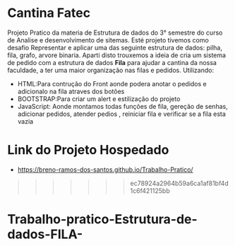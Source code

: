 
# Cantina Fatec
Projeto Pratico da materia de Estrutura de dados  do 3° semestre do curso de Analise e desenvolvimento de sitemas. 
Esté projeto tivemos como desafio Representar e aplicar uma das seguinte estrutura de dados: pilha, fila, grafo, arvore binaria.
Aparti disto trouxemos a ideia de cria um sistema de pedido com a estrutura de dados **Fila** para ajudar a cantina da nossa faculdade,
a ter uma maior organização nas filas e pedidos. Utilizando:

 * HTML:Para contrução do Front aonde podera anotar o pedidos e adicionalo na fila atraves dos botões 
 * BOOTSTRAP:Para criar um alert e estilização do projeto
 * JavaScript: Aonde montamos todas funções de fila, gereção de senhas, adicionar pedidos, atender pedios , reiniciar fila e verificar se a fila esta vazia

# Link do Projeto Hospedado
 * https://breno-ramos-dos-santos.github.io/Trabalho-Pratico/

>>>>>>> ec78924a2964b59a6ca1af81bf4d1c6f421125bb
# Trabalho-pratico-Estrutura-de-dados-FILA-
